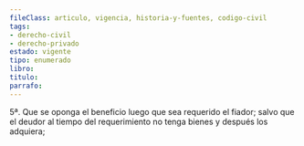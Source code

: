 ```yaml
---
fileClass: articulo, vigencia, historia-y-fuentes, codigo-civil
tags:
- derecho-civil
- derecho-privado
estado: vigente
tipo: enumerado
libro:
titulo:
parrafo:
---
```

5ª. Que se oponga el beneficio luego que sea requerido el fiador; salvo que el deudor al tiempo del requerimiento no tenga bienes y después los adquiera;